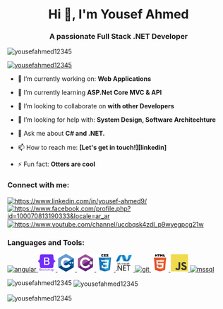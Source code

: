 <h1 align="center">Hi 👋, I'm Yousef Ahmed</h1>
<h3 align="center">A passionate Full Stack .NET Developer</h3>

<p align="left"> <img src="https://komarev.com/ghpvc/?username=yousefahmed12345&label=Profile%20views&color=0e75b6&style=flat" alt="yousefahmed12345" /> </p>

<p align="left"> <a href="https://github.com/ryo-ma/github-profile-trophy"><img src="https://github-profile-trophy.vercel.app/?username=yousefahmed12345" alt="yousefahmed12345" /></a> </p>

- 🔭 I’m currently working on: **Web Applications**

- 🌱 I’m currently learning **ASP.Net Core MVC & API**

- 👯 I’m looking to collaborate on **with other Developers**

- 🤝 I’m looking for help with: **System Design, Software Architechture**

- 💬 Ask me about **C# and .NET.**

- 📫 How to reach me: **[Let's get in touch!][linkedin]**

- ⚡ Fun fact: **Otters are cool**

<h3 align="left">Connect with me:</h3>
<p align="left">
<a href="https://linkedin.com/in/https://www.linkedin.com/in/yousef-ahmed9/" target="blank"><img align="center" src="https://raw.githubusercontent.com/rahuldkjain/github-profile-readme-generator/master/src/images/icons/Social/linked-in-alt.svg" alt="https://www.linkedin.com/in/yousef-ahmed9/" height="30" width="40" /></a>
<a href="https://fb.com/https://www.facebook.com/profile.php?id=100070813190333&locale=ar_ar" target="blank"><img align="center" src="https://raw.githubusercontent.com/rahuldkjain/github-profile-readme-generator/master/src/images/icons/Social/facebook.svg" alt="https://www.facebook.com/profile.php?id=100070813190333&locale=ar_ar" height="30" width="40" /></a>
<a href="https://www.youtube.com/c/https://www.youtube.com/channel/uccbqsk4zdl_p9wyegpcg21w" target="blank"><img align="center" src="https://raw.githubusercontent.com/rahuldkjain/github-profile-readme-generator/master/src/images/icons/Social/youtube.svg" alt="https://www.youtube.com/channel/uccbqsk4zdl_p9wyegpcg21w" height="30" width="40" /></a>
</p>

<h3 align="left">Languages and Tools:</h3>
<p align="left"> <a href="https://angular.io" target="_blank" rel="noreferrer"> <img src="https://angular.io/assets/images/logos/angular/angular.svg" alt="angular" width="40" height="40"/> </a> <a href="https://getbootstrap.com" target="_blank" rel="noreferrer"> <img src="https://raw.githubusercontent.com/devicons/devicon/master/icons/bootstrap/bootstrap-plain-wordmark.svg" alt="bootstrap" width="40" height="40"/> </a> <a href="https://www.w3schools.com/cpp/" target="_blank" rel="noreferrer"> <img src="https://raw.githubusercontent.com/devicons/devicon/master/icons/cplusplus/cplusplus-original.svg" alt="cplusplus" width="40" height="40"/> </a> <a href="https://www.w3schools.com/cs/" target="_blank" rel="noreferrer"> <img src="https://raw.githubusercontent.com/devicons/devicon/master/icons/csharp/csharp-original.svg" alt="csharp" width="40" height="40"/> </a> <a href="https://www.w3schools.com/css/" target="_blank" rel="noreferrer"> <img src="https://raw.githubusercontent.com/devicons/devicon/master/icons/css3/css3-original-wordmark.svg" alt="css3" width="40" height="40"/> </a> <a href="https://dotnet.microsoft.com/" target="_blank" rel="noreferrer"> <img src="https://raw.githubusercontent.com/devicons/devicon/master/icons/dot-net/dot-net-original-wordmark.svg" alt="dotnet" width="40" height="40"/> </a> <a href="https://git-scm.com/" target="_blank" rel="noreferrer"> <img src="https://www.vectorlogo.zone/logos/git-scm/git-scm-icon.svg" alt="git" width="40" height="40"/> </a> <a href="https://www.w3.org/html/" target="_blank" rel="noreferrer"> <img src="https://raw.githubusercontent.com/devicons/devicon/master/icons/html5/html5-original-wordmark.svg" alt="html5" width="40" height="40"/> </a> <a href="https://developer.mozilla.org/en-US/docs/Web/JavaScript" target="_blank" rel="noreferrer"> <img src="https://raw.githubusercontent.com/devicons/devicon/master/icons/javascript/javascript-original.svg" alt="javascript" width="40" height="40"/> </a> <a href="https://www.microsoft.com/en-us/sql-server" target="_blank" rel="noreferrer"> <img src="https://www.svgrepo.com/show/303229/microsoft-sql-server-logo.svg" alt="mssql" width="40" height="40"/> </a> </p>

<p><img align="left" src="https://github-readme-stats.vercel.app/api/top-langs?username=yousefahmed12345&show_icons=true&locale=en&layout=compact" alt="yousefahmed12345" /></p>

<p>&nbsp;<img align="center" src="https://github-readme-stats.vercel.app/api?username=yousefahmed12345&show_icons=true&locale=en" alt="yousefahmed12345" /></p>

<p><img align="center" src="https://github-readme-streak-stats.herokuapp.com/?user=yousefahmed12345&" alt="yousefahmed12345" /></p>
